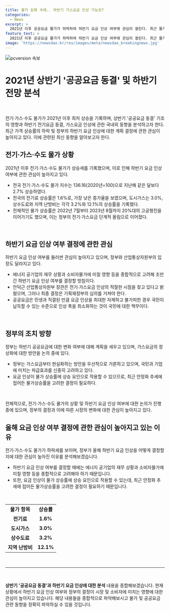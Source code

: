 ```yaml
---
title: 물가 둔화 속에.. 하반기 가스요금 인상 가능성?
categories:
  - News
excerpt: >
  2021년 이후 공공요금 물가가 하락하여 하반기 요금 인상 여부에 관심이 쏠린다. 최근 물가 상승률은 낮아지고, 정부는 에너지 공기업의 재무 상황과 소비자물가를 종합적으로 고려하여 하반기 요금 인상 여부를 결정할 예정이다. 정책 측면에서는 전기료는 동결 기조를 유지하되, 가스요금 정상화 방안이 우선 거론되고 있다. 이에 따라 정부는 요금 인상의 파급효과를 신중히 고려하고 있으며, 국민이 납득할 수 있는 수준으로 최소화하려는 노력을 기울이고 있다.
feature_text: >
  2021년 이후 공공요금 물가가 하락하여 하반기 요금 인상 여부에 관심이 쏠린다. 최근 물가 상승률은 낮아지고, 정부는 에너지 공기업의 재무 상황과 소비자물가를 종합적으로 고려하여 하반기 요금 인상 여부를 결정할 예정이다. 정책 측면에서는 전기료는 동결 기조를 유지하되, 가스요금 정상화 방안이 우선 거론되고 있다. 이에 따라 정부는 요금 인상의 파급효과를 신중히 고려하고 있으며, 국민이 납득할 수 있는 수준으로 최소화하려는 노력을 기울이고 있다.
image: 'https://newsdao.kr/res/images/meta/newsdao_breakingnews.jpg'
---
```


<p><img src="https://newsdao.kr/res/images/meta/newsdao_breakingnews.jpg" alt="pcversion 속보" /></p>

<h1>2021년 상반기 '공공요금 동결' 및 하반기 전망 분석</h1>

<p data-ke-size="size16">&nbsp;</p>

<p>전기·가스·수도 물가가 2021년 이후 최저 상승을 기록하며, 상반기 '공공요금 동결' 기조의 영향과 하반기 전기요금 동결, 가스요금 인상에 관한 국내외 동향을 분석하고자 한다. 최근 가격 상승률의 하락 및 정부의 하반기 요금 인상에 대한 계획 결정에 관한 관심이 높아지고 있다. 이에 관련된 최신 동향을 알아보고자 한다.</p></p>

<h2>전기·가스·수도 물가 상황</h2>

<p data-ke-size="size16">2021년 이후 전기·가스·수도 물가가 상승세를 기록했으며, 이로 인해 하반기 요금 인상 여부에 관한 관심이 높아지고 있다.</p>

<ul>
<li>전국 전기·가스·수도 물가 지수는 136.16(2020년=100)으로 지난해 같은 달보다 2.7% 상승하였다.</li>
<li>전국의 전기료 상승률은 1.6%로, 가장 낮은 증가율을 보였으며, 도시가스는 3.0%, 상수도료와 지역 난방비는 각각 3.2%와 12.1%의 상승률을 기록했다.</li>
<li>전체적인 물가 상승률은 2022년 7월부터 2023년 8월까지 20%대의 고공행진을 이어가기도 했으며, 이는 정부의 전기·가스요금 단계적 올림으로 이어졌다.</li>
</ul>

<p data-ke-size="size16">&nbsp;</p>

<h2>하반기 요금 인상 여부 결정에 관한 관심</h2>

<p data-ke-size="size16">하반기 요금 인상 여부를 둘러싼 관심이 높아지고 있으며, 정부와 산업통상자원부의 입장도 달라지고 있다.</p>

<ul>
<li>에너지 공기업의 재무 상황과 소비자물가에 미칠 영향 등을 종합적으로 고려해 조만간 하반기 요금 인상 여부를 결정할 방침이다.</li>
<li>안덕근 산업통상자원부 장관은 전기·가스요금 인상의 적절한 시점을 찾고 있다고 밝혔으며, 그러나 최종 결정은 기획재정부의 심의를 거쳐야 한다.</li>
<li>공공요금은 민생과 직결된 만큼 요금 인상을 최대한 자제하고 불가피한 경우 국민이 납득할 수 있는 수준으로 인상 폭을 최소화하는 것이 국민에 대한 책무이다.</li>
</ul>

<p data-ke-size="size16">&nbsp;</p>

<h2>정부의 조치 방향</h2>

<p data-ke-size="size16">정부는 하반기 공공요금에 대한 변화 여부에 대해 계획을 세우고 있으며, 가스요금의 정상화에 대한 방안을 논의 중에 있다.</p>

<ul>
<li>정부는 가스요금부터 현실화하는 방안을 우선적으로 거론하고 있으며, 국민과 기업에 미치는 파급효과를 신중히 고려하고 있다.</li>
<li>요금 인상이 물가 상승률에 상승 요인으로 작용할 수 있으므로, 최근 안정화 추세에 접어든 물가상승률을 고려한 결정이 필요하다.</li>
</ul>

<p data-ke-size="size16">&nbsp;</p>

<p data-ke-size="size16">전체적으로, 전기·가스·수도 물가의 상황 및 하반기 요금 인상 여부에 대한 논의가 진행 중에 있으며, 정부의 결정과 이에 따른 시장의 변화에 대한 관심이 높아지고 있다.</p>

<h2>올해 요금 인상 여부 결정에 관한 관심이 높아지고 있는 이유</h2>

<p data-ke-size="size16">전기·가스·수도 물가가 하락세를 보이며, 정부가 올해 하반기 요금 인상을 어떻게 결정할지에 대한 관심이 높아진 이유를 분석해보겠습니다.</p>

<ul>
<li>하반기 요금 인상 여부를 결정할 때에는 에너지 공기업의 재무 상황과 소비자물가에 미칠 영향 등을 종합적으로 고려해야 하기 때문입니다.</li>
<li>또한, 요금 인상이 물가 상승률에 상승 요인으로 작용할 수 있는데, 최근 안정화 추세에 접어든 물가상승률을 고려한 결정이 필요하기 때문입니다.</li>
</ul>

<p data-ke-size="size16">&nbsp;</p>

<table>
<tbody>
<tr>
<td style="text-align: center; height: 17px;"><b>물가 항목</b></td>
<td style="text-align: center; height: 17px;"><b>상승률</b></td>
</tr>
<tr>
<td style="text-align: center; height: 17px;"><b>전기료</b></td>
<td style="text-align: center; height: 17px;"><b>1.6%</b></td>
</tr>
<tr>
<td style="text-align: center; height: 17px;"><b>도시가스</b></td>
<td style="text-align: center; height: 17px;"><b>3.0%</b></td>
</tr>
<tr>
<td style="text-align: center; height: 17px;"><b>상수도료</b></td>
<td style="text-align: center; height: 17px;"><b>3.2%</b></td>
</tr>
<tr>
<td style="text-align: center; height: 17px;"><b>지역 난방비</b></td>
<td style="text-align: center; height: 17px;"><b>12.1%</b></td>
</tr>
</tbody>
</table>

<p data-ke-size="size16">&nbsp;</p>

<hr>

<p data-ke-size="size16">&nbsp;</p>

<p><strong>상반기 '공공요금 동결'과 하반기 요금 인상에 대한 분석</strong> 내용을 종합해보겠습니다. 현재 상황에서 하반기 요금 인상 여부와 정부의 결정이 시장 및 소비자에 미치는 영향에 대한 관심이 높아지고 있습니다. 해당 내용들을 종합적으로 파악해보시고 물가 및 공공요금 관련 동향을 정확히 파악하실 수 있을 것입니다.</p>

